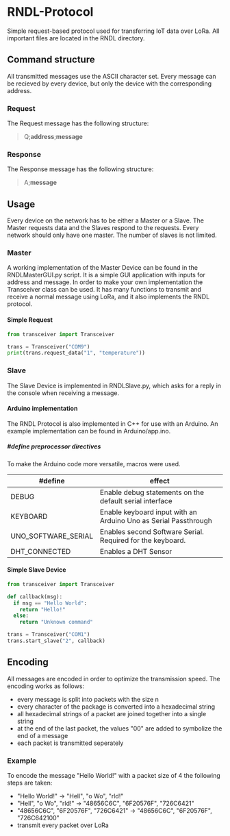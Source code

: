 # RNDL-Protocol
Simple request-based protocol used for transferring IoT data over LoRa.
All important files are located in the RNDL directory.

## Command structure
All transmitted messages use the ASCII character set. Every message can be recieved by every device, but only the device with the corresponding address.

### Request
The Request message has the following structure:
> Q;**address**;**message**

### Response
The Response message has the following structure:
> A;**message**

## Usage
Every device on the network has to be either a Master or a Slave. The Master requests data and the Slaves respond to the requests. Every network should only have one master. The number of slaves is not limited.

### Master
A working implementation of the Master Device can be found in the RNDLMasterGUI.py script. It is a simple GUI application with inputs for address and message.
In order to make your own implementation the Transceiver class can be used. It has many functions to transmit and receive a normal message using LoRa, and it also implements the RNDL protocol. 
#### Simple Request

```python
from transceiver import Transceiver

trans = Transceiver("COM9")
print(trans.request_data("1", "temperature"))

```

### Slave
The Slave Device is implemented in RNDLSlave.py, which asks for a reply in the console when receiving a message. 

#### Arduino implementation
The RNDL Protocol is also implemented in C++ for use with an Arduino. An example implementation can be found in Arduino/app.ino.
##### #define preprocessor directives
To make the Arduino code more versatile, macros were used.

#define | effect
--- | ---
DEBUG | Enable debug statements on the default serial interface
KEYBOARD | Enable keyboard input with an Arduino Uno as Serial Passthrough
UNO_SOFTWARE_SERIAL | Enables second Software Serial. Required for the keyboard.
DHT_CONNECTED | Enables a DHT Sensor

#### Simple Slave Device

```python
from transceiver import Transceiver

def callback(msg):
  if msg == "Hello World":
    return "Hello!"
  else:
    return "Unknown command"

trans = Transceiver("COM1")
trans.start_slave("2", callback)

```

## Encoding
All messages are encoded in order to optimize the transmission speed. The encoding works as follows:
- every message is split into packets with the size n
- every character of the package is converted into a hexadecimal string
- all hexadecimal strings of a packet are joined together into a single string
- at the end of the last packet, the values "00" are added to symbolize the end of a message
- each packet is transmitted seperately

### Example
To encode the message "Hello World!" with a packet size of 4 the following steps are taken:
- "Hello World!" -> "Hell", "o Wo", "rld!"
- "Hell", "o Wo", "rld!" -> "48656C6C", "6F20576F", "726C6421"
- "48656C6C", "6F20576F", "726C6421" -> "48656C6C", "6F20576F", "726C642100"
- transmit every packet over LoRa
